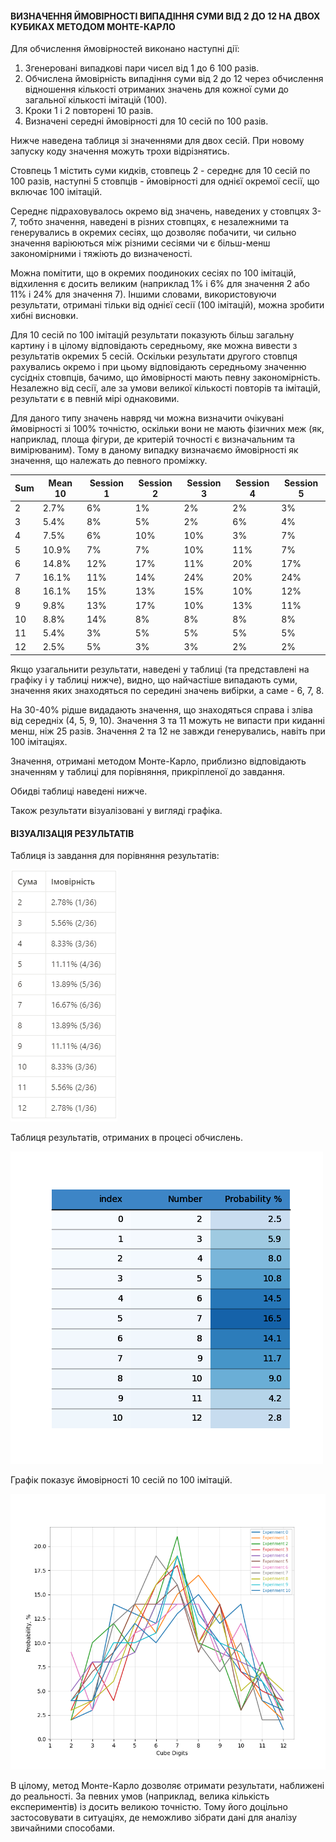 #### ВИЗНАЧЕННЯ ЙМОВІРНОСТІ ВИПАДІННЯ СУМИ ВІД 2 ДО 12 НА ДВОХ КУБИКАХ МЕТОДОМ МОНТЕ-КАРЛО

Для обчислення ймовірностей виконано наступні дії:

1. Згенеровані випадкові пари чисел від 1 до 6 100 разів.
2. Обчислена ймовірність випадіння суми від 2 до 12 через обчислення відношення кількості отриманих значень для кожної суми до загальної кількості імітацій (100).
3. Кроки 1 і 2 повторені 10 разів.
4. Визначені середні ймовірності для 10 сесій по 100 разів.


Нижче наведена таблиця зі значеннями для двох сесій. При новому запуску коду значення можуть трохи відрізнятись.

Стовпець 1 містить суми кидків, стовпець 2 - середнє для 10 сесій по 100 разів, наступні 5 стовпців - ймовірності для однієї окремої сесії, що включає 100 імітацій.

Середнє підраховувалось окремо від значень, наведених у стовпцях 3-7, тобто значення, наведені в різних стовпцях, є незалежними та генерувались в окремих сесіях, що дозволяє побачити, чи сильно значення варіюються між різними сесіями чи є більш-менш закономірними і тяжіють до визначеності.

Можна помітити, що в окремих поодиноких сесіях по 100 імітацій, відхилення є досить великим (наприклад 1% і 6% для значення 2 або 11% і 24% для значення 7). Іншими словами, використовуючи результати, отримані тільки від однієї сесії (100 імітацій), можна зробити хибні висновки.

Для 10 сесій по 100 імітацій результати показують більш загальну картину і в цілому відповідають середньому, яке можна вивести з результатів окремих 5 сесій. Оскільки результати другого стовпця рахувались окремо і при цьому відповідають середньому значенню сусідніх стовпців, бачимо, що ймовірності мають певну закономірність. Незалежно від сесії, але за умови великої кількості повторів та імітацій, результати є в певній мірі однаковими.

Для даного типу значень навряд чи можна визначити очікувані ймовірності зі 100% точністю, оскільки вони не мають фізичних меж (як, наприклад, площа фігури, де критерій точності є визначальним та вимірюваним). Тому в даному випадку визначаємо ймовірності як значення, що належать до певного проміжку. 


|Sum |Mean 10 | Session 1| Session 2 | Session 3 | Session 4 | Session 5|
|----|--------|----------|-----------|-----------|-----------|----------|
|2   |2.7%    |6%        |1%         |2%         |2%         |3%        |
|3   |5.4%    |8%        |5%         |2%         |6%         |4%        |
|4   |7.5%    |6%        |10%        |10%        |3%         |7%        |
|5   |10.9%   |7%        |7%         |10%        |11%        |7%        |
|6   |14.8%   |12%       |17%        |11%        |20%        |17%       |
|7   |16.1%   |11%       |14%        |24%        |20%        |24%       |
|8   |16.1%   |15%       |13%        |15%        |10%        |12%       |
|9   |9.8%    |13%       |17%        |10%        |13%        |11%       |
|10  |8.8%    |14%       |8%         |8%         |8%         |8%        |
|11  |5.4%    |3%        |5%         |5%         |5%         |5%        |
|12  |2.5%    |5%        |3%         |3%         |2%         |2%        |
 

Якщо узагальнити результати, наведені у таблиці (та представлені на графіку і у таблиці нижче), видно, що найчастіше випадають суми, значення яких знаходяться по середині значень вибірки, а саме - 6, 7, 8.

На 30-40% рідше видадають значення, що знаходяться справа і зліва від середніх (4, 5, 9, 10).
Значення 3 та 11 можуть не випасти при киданні менш, ніж 25 разів.
Значення 2 та 12 не завжди генерувались, навіть при 100 імітаціях. 

Значення, отримані методом Монте-Карло, приблизно відповідають значенням у таблиці для порівняння, прикріпленої до завдання.

Обидві таблиці наведені нижче.

Також результати візуалізовані у вигляді графіка.

#### ВІЗУАЛІЗАЦІЯ РЕЗУЛЬТАТІВ

Таблиця із завдання для порівняння результатів:

![sample image](sample7.png)

Таблиця результатів, отриманих в процесі обчислень.

![data image](stats.png)

Графік показує ймовірності 10 сесій по 100 імітацій.

![data1 image](stats_plot.png)


В цілому, метод Монте-Карло дозволяє отримати результати, наближені до реальності. За певних умов (наприклад, велика кількість експериментів) із досить великою точністю. Тому його доцільно застосовувати в ситуаціях, де неможливо зібрати дані для аналізу звичайними способами. 

